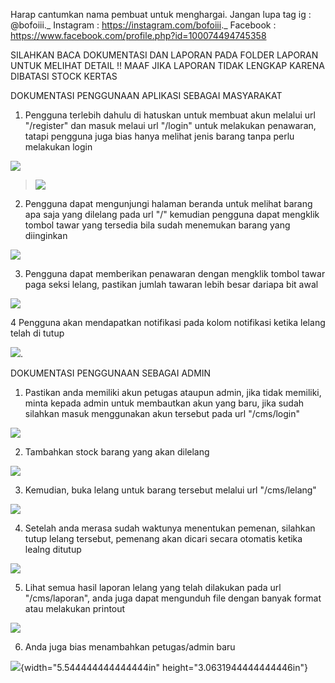 Harap cantumkan nama pembuat untuk menghargai.
Jangan lupa tag ig : @bofoiii._
Instagram : https://instagram.com/bofoiii._
Facebook : https://www.facebook.com/profile.php?id=100074494745358

SILAHKAN BACA DOKUMENTASI DAN LAPORAN PADA FOLDER LAPORAN UNTUK MELIHAT DETAIL
!! MAAF JIKA LAPORAN TIDAK LENGKAP KARENA DIBATASI STOCK KERTAS

DOKUMENTASI PENGGUNAAN APLIKASI SEBAGAI MASYARAKAT

1.  Pengguna terlebih dahulu di hatuskan untuk membuat akun melalui url
    "/register" dan masuk melaui url "/login" untuk melakukan penawaran,
    tatapi pengguna juga bias hanya melihat jenis barang tanpa perlu
    melakukan login

![](dokumentasi/media/image1.png)

> ![](dokumentasi/media/image2.png)

2.  Pengguna dapat mengunjungi halaman beranda untuk melihat barang apa
    saja yang dilelang pada url "/" kemudian pengguna dapat mengklik
    tombol tawar yang tersedia bila sudah menemukan barang yang
    diinginkan

![](dokumentasi/media/image3.png)

3.  Pengguna dapat memberikan penawaran dengan mengklik tombol tawar
    paga seksi lelang, pastikan jumlah tawaran lebih besar dariapa bit
    awal

![](dokumentasi/media/image4.png)

4 Pengguna akan mendapatkan notifikasi pada kolom notifikasi ketika
lelang telah di tutup

![](dokumentasi/media/image5.png).

DOKUMENTASI PENGGUNAAN SEBAGAI ADMIN

1.  Pastikan anda memiliki akun petugas ataupun admin, jika tidak
    memiliki, minta kepada admin untuk membautkan akun yang baru, jika
    sudah silahkan masuk menggunakan akun tersebut pada url "/cms/login"

![](dokumentasi/media/image6.png)

2.  Tambahkan stock barang yang akan dilelang

![](dokumentasi/media/image7.png)

3.  Kemudian, buka lelang untuk barang tersebut melalui url
    "/cms/lelang"

![](dokumentasi/media/image8.png)

4.  Setelah anda merasa sudah waktunya menentukan pemenan, silahkan
    tutup lelang tersebut, pemenang akan dicari secara otomatis ketika
    lealng ditutup

![](dokumentasi/media/image9.png)

5.  Lihat semua hasil laporan lelang yang telah dilakukan pada url
    "/cms/laporan", anda juga dapat mengunduh file dengan banyak format
    atau melakukan printout

![](dokumentasi/media/image10.png)

6.  Anda juga bias menambahkan petugas/admin baru

![](dokumentasi/media/image11.png){width="5.544444444444444in"
height="3.0631944444444446in"}
